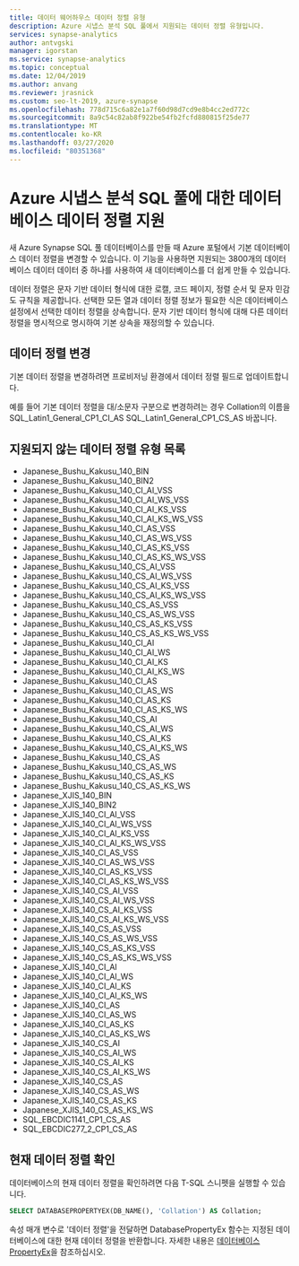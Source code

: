 ```yaml
---
title: 데이터 웨어하우스 데이터 정렬 유형
description: Azure 시냅스 분석 SQL 풀에서 지원되는 데이터 정렬 유형입니다.
services: synapse-analytics
author: antvgski
manager: igorstan
ms.service: synapse-analytics
ms.topic: conceptual
ms.date: 12/04/2019
ms.author: anvang
ms.reviewer: jrasnick
ms.custom: seo-lt-2019, azure-synapse
ms.openlocfilehash: 778d715c6a82e1a7f60d98d7cd9e8b4cc2ed772c
ms.sourcegitcommit: 8a9c54c82ab8f922be54fb2fcfd880815f25de77
ms.translationtype: MT
ms.contentlocale: ko-KR
ms.lasthandoff: 03/27/2020
ms.locfileid: "80351368"
---
```

# <a name="database-collation-support-for-azure-synapse-analytics-sql-pool"></a>Azure 시냅스 분석 SQL 풀에 대한 데이터베이스 데이터 정렬 지원

새 Azure Synapse SQL 풀 데이터베이스를 만들 때 Azure 포털에서 기본 데이터베이스 데이터 정렬을 변경할 수 있습니다. 이 기능을 사용하면 지원되는 3800개의 데이터베이스 데이터 데이터 중 하나를 사용하여 새 데이터베이스를 더 쉽게 만들 수 있습니다. 

데이터 정렬은 문자 기반 데이터 형식에 대한 로캘, 코드 페이지, 정렬 순서 및 문자 민감도 규칙을 제공합니다. 선택한 모든 열과 데이터 정렬 정보가 필요한 식은 데이터베이스 설정에서 선택한 데이터 정렬을 상속합니다. 문자 기반 데이터 형식에 대해 다른 데이터 정렬을 명시적으로 명시하여 기본 상속을 재정의할 수 있습니다.

## <a name="changing-collation"></a>데이터 정렬 변경
기본 데이터 정렬을 변경하려면 프로비저닝 환경에서 데이터 정렬 필드로 업데이트합니다.

예를 들어 기본 데이터 정렬을 대/소문자 구분으로 변경하려는 경우 Collation의 이름을 SQL_Latin1_General_CP1_CI_AS SQL_Latin1_General_CP1_CS_AS 바꿉니다. 

## <a name="list-of-unsupported-collation-types"></a>지원되지 않는 데이터 정렬 유형 목록
*   Japanese_Bushu_Kakusu_140_BIN
*   Japanese_Bushu_Kakusu_140_BIN2
*   Japanese_Bushu_Kakusu_140_CI_AI_VSS
*   Japanese_Bushu_Kakusu_140_CI_AI_WS_VSS
*   Japanese_Bushu_Kakusu_140_CI_AI_KS_VSS
*   Japanese_Bushu_Kakusu_140_CI_AI_KS_WS_VSS
*   Japanese_Bushu_Kakusu_140_CI_AS_VSS
*   Japanese_Bushu_Kakusu_140_CI_AS_WS_VSS
*   Japanese_Bushu_Kakusu_140_CI_AS_KS_VSS
*   Japanese_Bushu_Kakusu_140_CI_AS_KS_WS_VSS
*   Japanese_Bushu_Kakusu_140_CS_AI_VSS
*   Japanese_Bushu_Kakusu_140_CS_AI_WS_VSS
*   Japanese_Bushu_Kakusu_140_CS_AI_KS_VSS
*   Japanese_Bushu_Kakusu_140_CS_AI_KS_WS_VSS
*   Japanese_Bushu_Kakusu_140_CS_AS_VSS
*   Japanese_Bushu_Kakusu_140_CS_AS_WS_VSS
*   Japanese_Bushu_Kakusu_140_CS_AS_KS_VSS
*   Japanese_Bushu_Kakusu_140_CS_AS_KS_WS_VSS
*   Japanese_Bushu_Kakusu_140_CI_AI
*   Japanese_Bushu_Kakusu_140_CI_AI_WS
*   Japanese_Bushu_Kakusu_140_CI_AI_KS
*   Japanese_Bushu_Kakusu_140_CI_AI_KS_WS
*   Japanese_Bushu_Kakusu_140_CI_AS
*   Japanese_Bushu_Kakusu_140_CI_AS_WS
*   Japanese_Bushu_Kakusu_140_CI_AS_KS
*   Japanese_Bushu_Kakusu_140_CI_AS_KS_WS
*   Japanese_Bushu_Kakusu_140_CS_AI
*   Japanese_Bushu_Kakusu_140_CS_AI_WS
*   Japanese_Bushu_Kakusu_140_CS_AI_KS
*   Japanese_Bushu_Kakusu_140_CS_AI_KS_WS
*   Japanese_Bushu_Kakusu_140_CS_AS
*   Japanese_Bushu_Kakusu_140_CS_AS_WS
*   Japanese_Bushu_Kakusu_140_CS_AS_KS
*   Japanese_Bushu_Kakusu_140_CS_AS_KS_WS
*   Japanese_XJIS_140_BIN
*   Japanese_XJIS_140_BIN2
*   Japanese_XJIS_140_CI_AI_VSS
*   Japanese_XJIS_140_CI_AI_WS_VSS
*   Japanese_XJIS_140_CI_AI_KS_VSS
*   Japanese_XJIS_140_CI_AI_KS_WS_VSS
*   Japanese_XJIS_140_CI_AS_VSS
*   Japanese_XJIS_140_CI_AS_WS_VSS
*   Japanese_XJIS_140_CI_AS_KS_VSS
*   Japanese_XJIS_140_CI_AS_KS_WS_VSS
*   Japanese_XJIS_140_CS_AI_VSS
*   Japanese_XJIS_140_CS_AI_WS_VSS
*   Japanese_XJIS_140_CS_AI_KS_VSS
*   Japanese_XJIS_140_CS_AI_KS_WS_VSS
*   Japanese_XJIS_140_CS_AS_VSS
*   Japanese_XJIS_140_CS_AS_WS_VSS
*   Japanese_XJIS_140_CS_AS_KS_VSS
*   Japanese_XJIS_140_CS_AS_KS_WS_VSS
*   Japanese_XJIS_140_CI_AI
*   Japanese_XJIS_140_CI_AI_WS
*   Japanese_XJIS_140_CI_AI_KS
*   Japanese_XJIS_140_CI_AI_KS_WS
*   Japanese_XJIS_140_CI_AS
*   Japanese_XJIS_140_CI_AS_WS
*   Japanese_XJIS_140_CI_AS_KS
*   Japanese_XJIS_140_CI_AS_KS_WS
*   Japanese_XJIS_140_CS_AI
*   Japanese_XJIS_140_CS_AI_WS
*   Japanese_XJIS_140_CS_AI_KS
*   Japanese_XJIS_140_CS_AI_KS_WS
*   Japanese_XJIS_140_CS_AS
*   Japanese_XJIS_140_CS_AS_WS
*   Japanese_XJIS_140_CS_AS_KS
*   Japanese_XJIS_140_CS_AS_KS_WS
*   SQL_EBCDIC1141_CP1_CS_AS
*   SQL_EBCDIC277_2_CP1_CS_AS

## <a name="checking-the-current-collation"></a>현재 데이터 정렬 확인

데이터베이스의 현재 데이터 정렬을 확인하려면 다음 T-SQL 스니펫을 실행할 수 있습니다.

```sql
SELECT DATABASEPROPERTYEX(DB_NAME(), 'Collation') AS Collation;
```

속성 매개 변수로 '데이터 정렬'을 전달하면 DatabasePropertyEx 함수는 지정된 데이터베이스에 대한 현재 데이터 정렬을 반환합니다. 자세한 내용은 [데이터베이스PropertyEx](/sql/t-sql/functions/databasepropertyex-transact-sql)을 참조하십시오.

